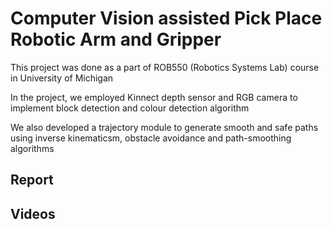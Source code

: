# Computer Vision assisted Pick Place Robotic Arm and Gripper

This project was done as a part of ROB550 (Robotics Systems Lab) course in University of Michigan

In the project, we employed Kinnect depth sensor and RGB camera to implement block detection and colour detection algorithm

We also developed a trajectory module to generate smooth and safe paths using inverse kinematicsm, obstacle avoidance and path-smoothing algorithms

## Report

## Videos
